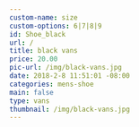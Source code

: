 ```yaml
---
custom-name: size
custom-options: 6|7|8|9
id: Shoe_black
url: /
title: black vans
price: 20.00
pic-url: /img/black-vans.jpg
date: 2018-2-8 11:51:01 -08:00
categories: mens-shoe
main: false
type: vans
thumbnail: /img/black-vans.jpg
---
```

